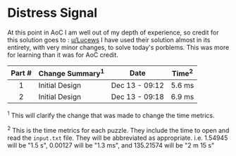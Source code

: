 # Distress Signal

At this point in AoC I am well out of my depth of experience, so credit for this solution goes to : [u/Lucews](https://www.reddit.com/user/Lucews/)
I have used their solution almost in its entirety, with very minor changes, to solve today's porblems. This was more for learning than it was for AoC credit.

| Part # | Change Summary<sup>1</sup>        | Date           | Time<sup>2</sup> |
| :----: | :-------------------------------- | :------------: | :--------------: |
| 1      | Initial Design                    | Dec 13 - 09:12 | 5.6 ms           |
| 2      | Initial Design                    | Dec 13 - 09:18 | 6.9 ms           |

<sup>1</sup> This will clarify the change that was made to change the time metrics.

<sup>2</sup> This is the time metrics for each puzzle. They include the time to open and read the `input.txt` file. They will be abbreviated as appropriate. i.e. 1.54945 will be "1.5 s", 0.00127 will be "1.3 ms", and 135.21574 will be "2 m 15 s"